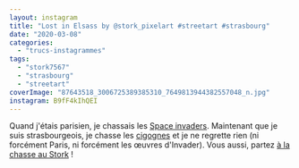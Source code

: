 ```yaml
---
layout: instagram
title: "Lost in Elsass by @stork_pixelart #streetart #strasbourg"
date: "2020-03-08"
categories: 
  - "trucs-instagrammes"
tags: 
  - "stork7567"
  - "strasbourg"
  - "streetart"
coverImage: "87643518_3006725389385310_7649813944382557048_n.jpg"
instagram: B9fF4kIhQEI
---
```


Quand j'étais parisien, je chassais les [Space invaders](http://sitofotos.6x8.org/index.php?/category/2). Maintenant que je suis strasbourgeois, je chasse les [cigognes](https://www.6x8.org/tag/stork7567/) et je ne regrette rien (ni forcément Paris, ni forcément les œuvres d'Invader). Vous aussi, partez [à la chasse au Stork](https://www.6x8.org/2019/11/a-la-chasse-au-stork/) !
